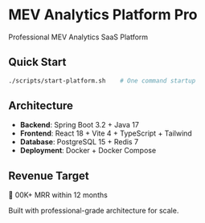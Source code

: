 # MEV Analytics Platform Pro
Professional MEV Analytics SaaS Platform

## Quick Start
```bash
./scripts/start-platform.sh    # One command startup
```

## Architecture
- **Backend**: Spring Boot 3.2 + Java 17
- **Frontend**: React 18 + Vite 4 + TypeScript + Tailwind
- **Database**: PostgreSQL 15 + Redis 7
- **Deployment**: Docker + Docker Compose

## Revenue Target
🎯 00K+ MRR within 12 months

Built with professional-grade architecture for scale.

